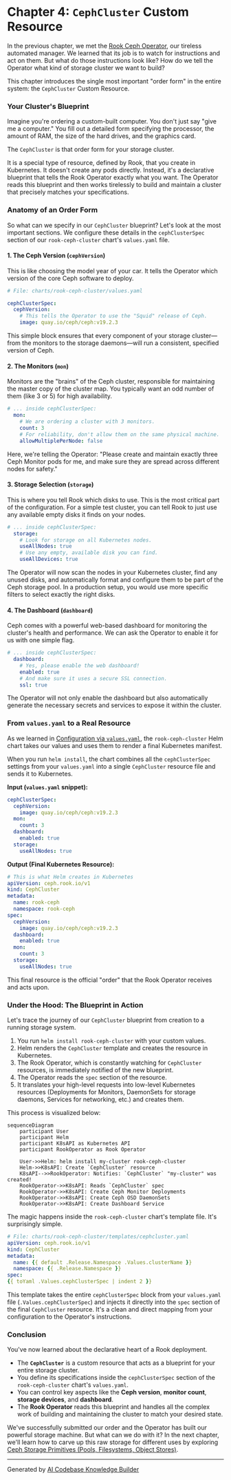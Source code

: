 # Chapter 4: `CephCluster` Custom Resource

In the previous chapter, we met the [Rook Ceph Operator](03_rook_ceph_operator_.md), our tireless automated manager. We learned that its job is to watch for instructions and act on them. But what do those instructions look like? How do we tell the Operator what kind of storage cluster we want to build?

This chapter introduces the single most important "order form" in the entire system: the `CephCluster` Custom Resource.

### Your Cluster's Blueprint

Imagine you're ordering a custom-built computer. You don't just say "give me a computer." You fill out a detailed form specifying the processor, the amount of RAM, the size of the hard drives, and the graphics card.

The `CephCluster` is that order form for your storage cluster.

It is a special type of resource, defined by Rook, that you create in Kubernetes. It doesn't create any pods directly. Instead, it's a declarative blueprint that tells the Rook Operator exactly what you want. The Operator reads this blueprint and then works tirelessly to build and maintain a cluster that precisely matches your specifications.

### Anatomy of an Order Form

So what can we specify in our `CephCluster` blueprint? Let's look at the most important sections. We configure these details in the `cephClusterSpec` section of our `rook-ceph-cluster` chart's `values.yaml` file.

#### 1. The Ceph Version (`cephVersion`)

This is like choosing the model year of your car. It tells the Operator which version of the core Ceph software to deploy.

```yaml
# File: charts/rook-ceph-cluster/values.yaml

cephClusterSpec:
  cephVersion:
    # This tells the Operator to use the "Squid" release of Ceph.
    image: quay.io/ceph/ceph:v19.2.3
```
This simple block ensures that every component of your storage cluster—from the monitors to the storage daemons—will run a consistent, specified version of Ceph.

#### 2. The Monitors (`mon`)

Monitors are the "brains" of the Ceph cluster, responsible for maintaining the master copy of the cluster map. You typically want an odd number of them (like 3 or 5) for high availability.

```yaml
# ... inside cephClusterSpec:
  mon:
    # We are ordering a cluster with 3 monitors.
    count: 3
    # For reliability, don't allow them on the same physical machine.
    allowMultiplePerNode: false
```
Here, we're telling the Operator: "Please create and maintain exactly three Ceph Monitor pods for me, and make sure they are spread across different nodes for safety."

#### 3. Storage Selection (`storage`)

This is where you tell Rook which disks to use. This is the most critical part of the configuration. For a simple test cluster, you can tell Rook to just use any available empty disks it finds on your nodes.

```yaml
# ... inside cephClusterSpec:
  storage:
    # Look for storage on all Kubernetes nodes.
    useAllNodes: true
    # Use any empty, available disk you can find.
    useAllDevices: true
```
The Operator will now scan the nodes in your Kubernetes cluster, find any unused disks, and automatically format and configure them to be part of the Ceph storage pool. In a production setup, you would use more specific filters to select exactly the right disks.

#### 4. The Dashboard (`dashboard`)

Ceph comes with a powerful web-based dashboard for monitoring the cluster's health and performance. We can ask the Operator to enable it for us with one simple flag.

```yaml
# ... inside cephClusterSpec:
  dashboard:
    # Yes, please enable the web dashboard!
    enabled: true
    # And make sure it uses a secure SSL connection.
    ssl: true
```
The Operator will not only enable the dashboard but also automatically generate the necessary secrets and services to expose it within the cluster.

### From `values.yaml` to a Real Resource

As we learned in [Configuration via `values.yaml`](02_configuration_via__values_yaml__.md), the `rook-ceph-cluster` Helm chart takes our values and uses them to render a final Kubernetes manifest.

When you run `helm install`, the chart combines all the `cephClusterSpec` settings from your `values.yaml` into a single `CephCluster` resource file and sends it to Kubernetes.

**Input (`values.yaml` snippet):**
```yaml
cephClusterSpec:
  cephVersion:
    image: quay.io/ceph/ceph:v19.2.3
  mon:
    count: 3
  dashboard:
    enabled: true
  storage:
    useAllNodes: true
```

**Output (Final Kubernetes Resource):**
```yaml
# This is what Helm creates in Kubernetes
apiVersion: ceph.rook.io/v1
kind: CephCluster
metadata:
  name: rook-ceph
  namespace: rook-ceph
spec:
  cephVersion:
    image: quay.io/ceph/ceph:v19.2.3
  dashboard:
    enabled: true
  mon:
    count: 3
  storage:
    useAllNodes: true
```
This final resource is the official "order" that the Rook Operator receives and acts upon.

### Under the Hood: The Blueprint in Action

Let's trace the journey of our `CephCluster` blueprint from creation to a running storage system.

1.  You run `helm install rook-ceph-cluster` with your custom values.
2.  Helm renders the `CephCluster` template and creates the resource in Kubernetes.
3.  The Rook Operator, which is constantly watching for `CephCluster` resources, is immediately notified of the new blueprint.
4.  The Operator reads the `spec` section of the resource.
5.  It translates your high-level requests into low-level Kubernetes resources (Deployments for Monitors, DaemonSets for storage daemons, Services for networking, etc.) and creates them.

This process is visualized below:

```mermaid
sequenceDiagram
    participant User
    participant Helm
    participant K8sAPI as Kubernetes API
    participant RookOperator as Rook Operator

    User->>Helm: helm install my-cluster rook-ceph-cluster
    Helm->>K8sAPI: Create `CephCluster` resource
    K8sAPI-->>RookOperator: Notifies: `CephCluster` "my-cluster" was created!
    RookOperator->>K8sAPI: Reads `CephCluster` spec
    RookOperator->>K8sAPI: Create Ceph Monitor Deployments
    RookOperator->>K8sAPI: Create Ceph OSD DaemonSets
    RookOperator->>K8sAPI: Create Dashboard Service
```

The magic happens inside the `rook-ceph-cluster` chart's template file. It's surprisingly simple.

```yaml
# File: charts/rook-ceph-cluster/templates/cephcluster.yaml
apiVersion: ceph.rook.io/v1
kind: CephCluster
metadata:
  name: {{ default .Release.Namespace .Values.clusterName }}
  namespace: {{ .Release.Namespace }}
spec:
{{ toYaml .Values.cephClusterSpec | indent 2 }}
```
This template takes the entire `cephClusterSpec` block from your `values.yaml` file (`.Values.cephClusterSpec`) and injects it directly into the `spec` section of the final `CephCluster` resource. It's a clean and direct mapping from your configuration to the Operator's instructions.

### Conclusion

You've now learned about the declarative heart of a Rook deployment.

*   The **`CephCluster`** is a custom resource that acts as a blueprint for your entire storage cluster.
*   You define its specifications inside the `cephClusterSpec` section of the `rook-ceph-cluster` chart's `values.yaml`.
*   You can control key aspects like the **Ceph version**, **monitor count**, **storage devices**, and **dashboard**.
*   The **Rook Operator** reads this blueprint and handles all the complex work of building and maintaining the cluster to match your desired state.

We've successfully submitted our order and the Operator has built our powerful storage machine. But what can we do with it? In the next chapter, we'll learn how to carve up this raw storage for different uses by exploring [Ceph Storage Primitives (Pools, Filesystems, Object Stores)](05_ceph_storage_primitives__pools__filesystems__object_stores__.md).

---

Generated by [AI Codebase Knowledge Builder](https://github.com/The-Pocket/Tutorial-Codebase-Knowledge)